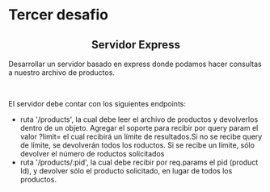 # Tercer desafio
<h2 align="center">Servidor Express</h1>
<div><p>Desarrollar un servidor basado en express donde podamos hacer consultas a nuestro archivo de productos.</p><br/>
<p>EI servidor debe contar con los siguientes endpoints:</p>
<ul>
  <li>ruta '/products', la cual debe leer el archivo de productos y devolverlos dentro de un objeto. Agregar el soporte para recibir por query param el valor ?limit= el cual recibirá un límite de resultados.Si no se recibe query de límite, se devolverán todos los roductos. Si se recibe un límite, sólo devolver el número de roductos solicitados</li>
  <li>ruta '/products/:pid', la cual debe recibir por req.params el pid (product Id), y devolver sólo el producto solicitado, en lugar de todos los productos.</li>
</ul><br/>
</div>
